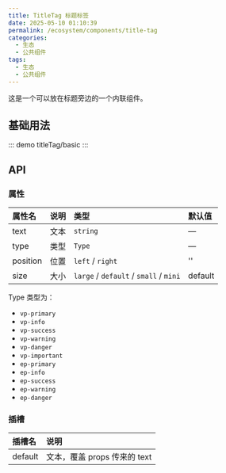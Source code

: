 ```yaml
---
title: TitleTag 标题标签
date: 2025-05-10 01:10:39
permalink: /ecosystem/components/title-tag
categories:
  - 生态
  - 公共组件
tags:
  - 生态
  - 公共组件
---
```


这是一个可以放在标题旁边的一个内联组件。

## 基础用法

::: demo
titleTag/basic
:::

## API

### 属性

| 属性名   | 说明 | 类型                                   | 默认值  |
| :------- | :--- | :------------------------------------- | :------ |
| text     | 文本 | `string`                               | —       |
| type     | 类型 | `Type`                                 | —       |
| position | 位置 | `left` / `right`                       | ''      |
| size     | 大小 | `large` / `default` / `small` / `mini` | default |

Type 类型为：

- `vp-primary`
- `vp-info`
- `vp-success`
- `vp-warning`
- `vp-danger`
- `vp-important`
- `ep-primary`
- `ep-info`
- `ep-success`
- `ep-warning`
- `ep-danger`

### 插槽

| 插槽名  | 说明                         |
| :------ | :--------------------------- |
| default | 文本，覆盖 props 传来的 text |
